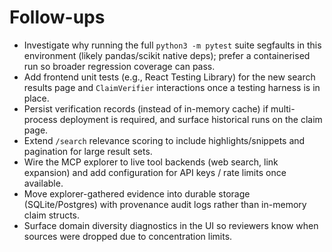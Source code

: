 # Follow-ups
- Investigate why running the full `python3 -m pytest` suite segfaults in this environment (likely pandas/scikit native deps); prefer a containerised run so broader regression coverage can pass.
- Add frontend unit tests (e.g., React Testing Library) for the new search results page and `ClaimVerifier` interactions once a testing harness is in place.
- Persist verification records (instead of in-memory cache) if multi-process deployment is required, and surface historical runs on the claim page.
- Extend `/search` relevance scoring to include highlights/snippets and pagination for large result sets.
- Wire the MCP explorer to live tool backends (web search, link expansion) and add configuration for API keys / rate limits once available.
- Move explorer-gathered evidence into durable storage (SQLite/Postgres) with provenance audit logs rather than in-memory claim structs.
- Surface domain diversity diagnostics in the UI so reviewers know when sources were dropped due to concentration limits.
